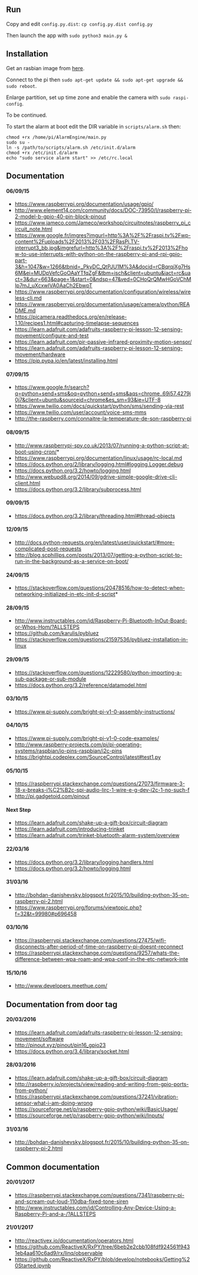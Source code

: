 ## Run

Copy and edit `config.py.dist`: `cp config.py.dist config.py`

Then launch the app with `sudo python3 main.py &`

## Installation

Get an rasbian image from [here](https://www.raspberrypi.org/downloads/raspbian/).

Connect to the pi then `sudo apt-get update && sudo apt-get upgrade && sudo reboot`.

Enlarge partition, set up time zone and enable the camera with `sudo raspi-config`.

To be continued.

To start the alarm at boot edit the DIR variable in `scripts/alarm.sh` then:

```
chmod +rx /home/pi/AlarmEngine/main.py
sudo su -
ln -s /path/to/scripts/alarm.sh /etc/init.d/alarm
chmod +rx /etc/init.d/alarm
echo "sudo service alarm start" >> /etc/rc.local
```

## Documentation

#### 06/09/15

* https://www.raspberrypi.org/documentation/usage/gpio/
* http://www.element14.com/community/docs/DOC-73950/l/raspberry-pi-2-model-b-gpio-40-pin-block-pinout
* https://www.jameco.com/Jameco/workshop/circuitnotes/raspberry_pi_circuit_note.html
* https://www.google.fr/imgres?imgurl=http%3A%2F%2Fraspi.tv%2Fwp-content%2Fuploads%2F2013%2F03%2FRasPi.TV-interrupt3_bb.jpg&imgrefurl=http%3A%2F%2Fraspi.tv%2F2013%2Fhow-to-use-interrupts-with-python-on-the-raspberry-pi-and-rpi-gpio-part-3&h=1047&w=1266&tbnid=_PkyDC_QtPJU1M%3A&docid=rCBqrqjXg7Hs6M&ei=MUDpVefcGoOAaYTfqZgF&tbm=isch&client=ubuntu&iact=rc&uact=3&dur=663&page=1&start=0&ndsp=47&ved=0CHoQrQMwHGoVChMIp7mJ_uXcxwIVA0AaCh2EbwpT
* https://www.raspberrypi.org/documentation/configuration/wireless/wireless-cli.md
* https://www.raspberrypi.org/documentation/usage/camera/python/README.md
* https://picamera.readthedocs.org/en/release-1.10/recipes1.html#capturing-timelapse-sequences
* https://learn.adafruit.com/adafruits-raspberry-pi-lesson-12-sensing-movement/configure-and-test
* https://learn.adafruit.com/pir-passive-infrared-proximity-motion-sensor/
* https://learn.adafruit.com/adafruits-raspberry-pi-lesson-12-sensing-movement/hardware
* https://pip.pypa.io/en/latest/installing.html

#### 07/09/15

* https://www.google.fr/search?q=python+send+sms&oq=python+send+sms&aqs=chrome..69i57.4279j0j7&client=ubuntu&sourceid=chrome&es_sm=93&ie=UTF-8
* https://www.twilio.com/docs/quickstart/python/sms/sending-via-rest
* https://www.twilio.com/user/account/voice-sms-mms
* http://the-raspberry.com/connaitre-la-temperature-de-son-raspberry-pi

#### 08/09/15

* http://www.raspberrypi-spy.co.uk/2013/07/running-a-python-script-at-boot-using-cron/*
* https://www.raspberrypi.org/documentation/linux/usage/rc-local.md
* https://docs.python.org/2/library/logging.html#logging.Logger.debug
* https://docs.python.org/3.2/howto/logging.html
* http://www.webupd8.org/2014/09/gdrive-simple-google-drive-cli-client.html
* https://docs.python.org/3.2/library/subprocess.html

#### 09/09/15

* https://docs.python.org/3.2/library/threading.html#thread-objects

#### 12/09/15

* http://docs.python-requests.org/en/latest/user/quickstart/#more-complicated-post-requests
* http://blog.scphillips.com/posts/2013/07/getting-a-python-script-to-run-in-the-background-as-a-service-on-boot/

#### 24/09/15

* https://stackoverflow.com/questions/20478516/how-to-detect-when-networking-initialized-in-etc-init-d-script*

#### 28/09/15

* http://www.instructables.com/id/Raspberry-Pi-Bluetooth-InOut-Board-or-Whos-Hom/?ALLSTEPS
* https://github.com/karulis/pybluez
* https://stackoverflow.com/questions/21597536/pybluez-installation-in-linux

#### 29/09/15

* https://stackoverflow.com/questions/12229580/python-importing-a-sub-package-or-sub-module
* https://docs.python.org/3.2/reference/datamodel.html

#### 03/10/15

* https://www.pi-supply.com/bright-pi-v1-0-assembly-instructions/

#### 04/10/15

* https://www.pi-supply.com/bright-pi-v1-0-code-examples/
* http://www.raspberry-projects.com/pi/pi-operating-systems/raspbian/io-pins-raspbian/i2c-pins
* https://brightpi.codeplex.com/SourceControl/latest#test1.py

#### 05/10/15

* https://raspberrypi.stackexchange.com/questions/27073/firmware-3-18-x-breaks-i%C2%B2c-spi-audio-lirc-1-wire-e-g-dev-i2c-1-no-such-f
* http://pi.gadgetoid.com/pinout

#### Next Step

* https://learn.adafruit.com/shake-up-a-gift-box/circuit-diagram
* https://learn.adafruit.com/introducing-trinket
* https://learn.adafruit.com/trinket-bluetooth-alarm-system/overview

#### 22/03/16

* https://docs.python.org/3.2/library/logging.handlers.html
* https://docs.python.org/3.2/howto/logging.html

#### 31/03/16

* http://bohdan-danishevsky.blogspot.fr/2015/10/building-python-35-on-raspberry-pi-2.html
* https://www.raspberrypi.org/forums/viewtopic.php?f=32&t=99980#p696458

#### 03/10/16

* https://raspberrypi.stackexchange.com/questions/27475/wifi-disconnects-after-period-of-time-on-raspberry-pi-doesnt-reconnect
* https://raspberrypi.stackexchange.com/questions/9257/whats-the-difference-between-wpa-roam-and-wpa-conf-in-the-etc-network-inte

#### 15/10/16

* http://www.developers.meethue.com/

## Documentation from door tag

#### 20/03/2016

* https://learn.adafruit.com/adafruits-raspberry-pi-lesson-12-sensing-movement/software
* http://pinout.xyz/pinout/pin16_gpio23
* https://docs.python.org/3.4/library/socket.html

#### 28/03/2016

* https://learn.adafruit.com/shake-up-a-gift-box/circuit-diagram
* http://raspberry.io/projects/view/reading-and-writing-from-gpio-ports-from-python/
* https://raspberrypi.stackexchange.com/questions/37241/vibration-sensor-what-i-am-doing-wrong
* https://sourceforge.net/p/raspberry-gpio-python/wiki/BasicUsage/
* https://sourceforge.net/p/raspberry-gpio-python/wiki/Inputs/

#### 31/03/16

* http://bohdan-danishevsky.blogspot.fr/2015/10/building-python-35-on-raspberry-pi-2.html

## Common documentation

#### 20/01/2017

* https://raspberrypi.stackexchange.com/questions/7341/raspberry-pi-and-scream-out-loud-110dba-fixed-tone-siren
* http://www.instructables.com/id/Controlling-Any-Device-Using-a-Raspberry-Pi-and-a-/?ALLSTEPS

#### 21/01/2017

* http://reactivex.io/documentation/operators.html
* https://github.com/ReactiveX/RxPY/tree/6beb2e2cbb108fdf924561f9431eb4aa610c6ad9/rx/linq/observable
* https://github.com/ReactiveX/RxPY/blob/develop/notebooks/Getting%20Started.ipynb
